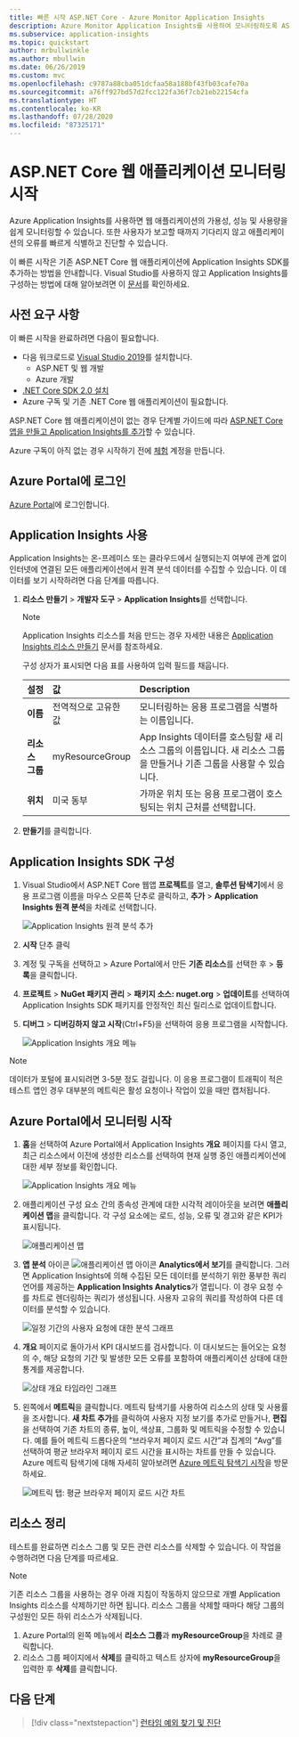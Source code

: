 ```yaml
---
title: 빠른 시작 ASP.NET Core - Azure Monitor Application Insights
description: Azure Monitor Application Insights를 사용하여 모니터링하도록 ASP.NET Core 웹앱을 빠르게 설정하는 지침을 제공합니다.
ms.subservice: application-insights
ms.topic: quickstart
author: mrbullwinkle
ms.author: mbullwin
ms.date: 06/26/2019
ms.custom: mvc
ms.openlocfilehash: c9787a88cba051dcfaa58a188bf43fb03cafe70a
ms.sourcegitcommit: a76ff927bd57d2fcc122fa36f7cb21eb22154cfa
ms.translationtype: HT
ms.contentlocale: ko-KR
ms.lasthandoff: 07/28/2020
ms.locfileid: "87325171"
---
```

# <a name="start-monitoring-your-aspnet-core-web-application"></a>ASP.NET Core 웹 애플리케이션 모니터링 시작

Azure Application Insights를 사용하면 웹 애플리케이션의 가용성, 성능 및 사용량을 쉽게 모니터링할 수 있습니다. 또한 사용자가 보고할 때까지 기다리지 않고 애플리케이션의 오류를 빠르게 식별하고 진단할 수 있습니다. 

이 빠른 시작은 기존 ASP.NET Core 웹 애플리케이션에 Application Insights SDK를 추가하는 방법을 안내합니다. Visual Studio를 사용하지 않고 Application Insights를 구성하는 방법에 대해 알아보려면 이 [문서](../app/asp-net-core.md)를 확인하세요.

## <a name="prerequisites"></a>사전 요구 사항

이 빠른 시작을 완료하려면 다음이 필요합니다.

- 다음 워크로드로 [Visual Studio 2019](https://visualstudio.microsoft.com/downloads/?utm_medium=microsoft&utm_source=docs.microsoft.com&utm_campaign=inline+link&utm_content=download+vs2019)를 설치합니다.
  - ASP.NET 및 웹 개발
  - Azure 개발
- [.NET Core SDK 2.0 설치](https://dotnet.microsoft.com/download)
- Azure 구독 및 기존 .NET Core 웹 애플리케이션이 필요합니다.

ASP.NET Core 웹 애플리케이션이 없는 경우 단계별 가이드에 따라 [ASP.NET Core 앱을 만들고 Application Insights를 추가](../app/asp-net-core.md)할 수 있습니다.

Azure 구독이 아직 없는 경우 시작하기 전에 [체험](https://azure.microsoft.com/free/) 계정을 만듭니다.

## <a name="sign-in-to-the-azure-portal"></a>Azure Portal에 로그인

[Azure Portal](https://portal.azure.com/)에 로그인합니다.

## <a name="enable-application-insights"></a>Application Insights 사용

Application Insights는 온-프레미스 또는 클라우드에서 실행되는지 여부에 관계 없이 인터넷에 연결된 모든 애플리케이션에서 원격 분석 데이터를 수집할 수 있습니다. 이 데이터를 보기 시작하려면 다음 단계를 따릅니다.

1. **리소스 만들기** > **개발자 도구** > **Application Insights**를 선택합니다.

   > [!NOTE]
   >Application Insights 리소스를 처음 만드는 경우 자세한 내용은 [Application Insights 리소스 만들기](../app/create-new-resource.md) 문서를 참조하세요.

    구성 상자가 표시되면 다음 표를 사용하여 입력 필드를 채웁니다.

   | 설정        |  값           | Description  |
   | ------------- |:-------------|:-----|
   | **이름**      | 전역적으로 고유한 값 | 모니터링하는 응용 프로그램을 식별하는 이름입니다. |
   | **리소스 그룹**     | myResourceGroup      | App Insights 데이터를 호스팅할 새 리소스 그룹의 이름입니다. 새 리소스 그룹을 만들거나 기존 그룹을 사용할 수 있습니다. |
   | **위치** | 미국 동부 | 가까운 위치 또는 응용 프로그램이 호스팅되는 위치 근처를 선택합니다. |

2. **만들기**를 클릭합니다.



## <a name="configure-app-insights-sdk"></a>Application Insights SDK 구성

1. Visual Studio에서 ASP.NET Core 웹앱 **프로젝트**를 열고, **솔루션 탐색기**에서 응용 프로그램 이름을 마우스 오른쪽 단추로 클릭하고, **추가** > **Application Insights 원격 분석**을 차례로 선택합니다.

    ![Application Insights 원격 분석 추가](./media/dotnetcore-quick-start/2vsaddappinsights.png)

2. **시작** 단추 클릭

3. 계정 및 구독을 선택하고 > Azure Portal에서 만든 **기존 리소스**를 선택한 후 > **등록**을 클릭합니다.

4. **프로젝트** > **NuGet 패키지 관리** > **패키지 소스: nuget.org** > **업데이트**를 선택하여 Application Insights SDK 패키지를 안정적인 최신 릴리스로 업데이트합니다.

5. **디버그** > **디버깅하지 않고 시작**(Ctrl+F5)을 선택하여 응용 프로그램을 시작합니다.

    ![Application Insights 개요 메뉴](./media/dotnetcore-quick-start/3debug.png)

> [!NOTE]
> 데이터가 포털에 표시되려면 3-5분 정도 걸립니다. 이 응용 프로그램이 트래픽이 적은 테스트 앱인 경우 대부분의 메트릭은 활성 요청이나 작업이 있을 때만 캡처됩니다.

## <a name="start-monitoring-in-the-azure-portal"></a>Azure Portal에서 모니터링 시작

1. **홈**을 선택하여 Azure Portal에서 Application Insights **개요** 페이지를 다시 열고, 최근 리소스에서 이전에 생성한 리소스를 선택하여 현재 실행 중인 애플리케이션에 대한 세부 정보를 확인합니다.

   ![Application Insights 개요 메뉴](./media/dotnetcore-quick-start/4overview.png)

2. 애플리케이션 구성 요소 간의 종속성 관계에 대한 시각적 레이아웃을 보려면 **애플리케이션 맵**을 클릭합니다. 각 구성 요소에는 로드, 성능, 오류 및 경고와 같은 KPI가 표시됩니다.

   ![애플리케이션 맵](./media/dotnetcore-quick-start/5appmap.png)

3. **앱 분석** 아이콘 ![애플리케이션 맵 아이콘](./media/dotnetcore-quick-start/006.png) **Analytics에서 보기**를 클릭합니다. 그러면 Application Insights에 의해 수집된 모든 데이터를 분석하기 위한 풍부한 쿼리 언어를 제공하는 **Application Insights Analytics**가 열립니다. 이 경우 요청 수를 차트로 렌더링하는 쿼리가 생성됩니다. 사용자 고유의 쿼리를 작성하여 다른 데이터를 분석할 수 있습니다.

   ![일정 기간의 사용자 요청에 대한 분석 그래프](./media/dotnetcore-quick-start/6analytics.png)

4. **개요** 페이지로 돌아가서 KPI 대시보드를 검사합니다.  이 대시보드는 들어오는 요청의 수, 해당 요청의 기간 및 발생한 모든 오류를 포함하여 애플리케이션 상태에 대한 통계를 제공합니다. 

   ![상태 개요 타임라인 그래프](./media/dotnetcore-quick-start/7kpidashboards.png)

5. 왼쪽에서 **메트릭**을 클릭합니다. 메트릭 탐색기를 사용하여 리소스의 상태 및 사용률을 조사합니다. **새 차트 추가**를 클릭하여 사용자 지정 보기를 추가로 만들거나, **편집**을 선택하여 기존 차트의 종류, 높이, 색상표, 그룹화 및 메트릭을 수정할 수 있습니다. 예를 들어 메트릭 드롭다운의 “브라우저 페이지 로드 시간”과 집계의 “Avg”를 선택하여 평균 브라우저 페이지 로드 시간을 표시하는 차트를 만들 수 있습니다. Azure 메트릭 탐색기에 대해 자세히 알아보려면 [Azure 메트릭 탐색기 시작](../platform/metrics-getting-started.md)을 방문하세요.

     ![메트릭 탭: 평균 브라우저 페이지 로드 시간 차트](./media/dotnetcore-quick-start/8metrics.png)

## <a name="clean-up-resources"></a>리소스 정리
테스트를 완료하면 리소스 그룹 및 모든 관련 리소스를 삭제할 수 있습니다. 이 작업을 수행하려면 다음 단계를 따르세요.

> [!NOTE]
> 기존 리소스 그룹을 사용하는 경우 아래 지침이 작동하지 않으므로 개별 Application Insights 리소스를 삭제하기만 하면 됩니다. 리소스 그룹을 삭제할 때마다 해당 그룹의 구성원인 모든 하위 리소스가 삭제됩니다.

1. Azure Portal의 왼쪽 메뉴에서 **리소스 그룹**과 **myResourceGroup**을 차례로 클릭합니다.
2. 리소스 그룹 페이지에서 **삭제**를 클릭하고 텍스트 상자에 **myResourceGroup**을 입력한 후 **삭제**를 클릭합니다.

## <a name="next-steps"></a>다음 단계

> [!div class="nextstepaction"]
> [런타임 예외 찾기 및 진단](./tutorial-runtime-exceptions.md)

